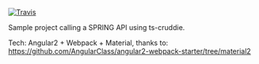 [![Travis](https://travis-ci.org/davidstellini/bvl-pay.svg?branch=master)](https://travis-ci.org/davidstellini/bvl-pay)


Sample project calling a SPRING API using ts-cruddie.

Tech: Angular2 + Webpack + Material, thanks to:
https://github.com/AngularClass/angular2-webpack-starter/tree/material2
